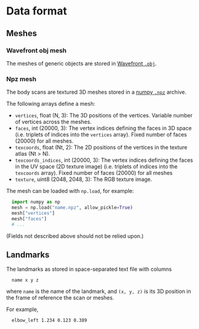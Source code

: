 # Data format

## Meshes

### Wavefront obj mesh

The meshes of generic objects are stored in
[Wavefront `.obj`](https://en.wikipedia.org/wiki/Wavefront_.obj_file).

### Npz mesh

The body scans are textured 3D meshes stored in a
[numpy `.npz`](https://numpy.org/doc/stable/reference/generated/numpy.savez_compressed.html)
archive.

The following arrays define a mesh:

* `vertices`, float (N, 3):
    The 3D positions of the vertices. Variable number of vertices across the
    meshes.
* `faces`, int (20000, 3):
    The vertex indices defining the faces in 3D space (i.e. triplets of indices
    into the `vertices` array). Fixed number of faces (20000) for all meshes.
* `texcoords`, float (Nt, 2):
    The 2D positions of the vertices in the texture atlas (Nt > N).
* `texcoords_indices`, int (20000, 3):
    The vertex indices defining the faces in the UV space (2D texture image)
    (i.e. triplets of indices into the `texcoords` array). Fixed number of
    faces (20000) for all meshes
* `texture`, uint8 (2048, 2048, 3):
    The RGB texture image.

The mesh can be loaded with `np.load`, for example:

```python
  import numpy as np
  mesh = np.load("name.npz", allow_pickle=True)
  mesh["vertices"]
  mesh["faces"]
  # ...
```

(Fields not described above should not be relied upon.)

## Landmarks

The landmarks as stored in space-separated text file with columns

```
  name x y z
```

where `name` is the name of the landmark, and `(x, y, z)` is its 3D position in
the frame of reference the scan or meshes.

For example,

```
  elbow_left 1.234 0.123 0.389
```

